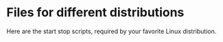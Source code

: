 
# Files for different distributions

Here are the start stop scripts, required by your favorite Linux distribution.
